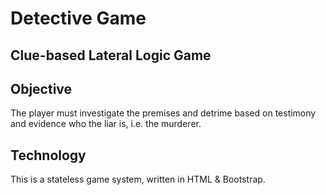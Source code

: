 # Detective Game
## Clue-based Lateral Logic Game

## Objective 
The player must investigate the premises and detrime based on testimony and evidence who the liar is, i.e. the murderer. 

## Technology
This is a stateless game system, written in HTML & Bootstrap.   